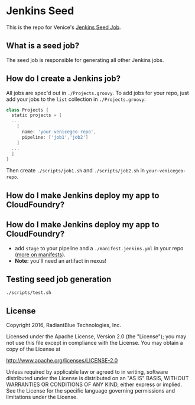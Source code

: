 # Jenkins Seed

This is the repo for Venice's [Jenkins Seed Job](https://jenkins.devops.geointservices.io/job/piazza/job/seed/).

## What is a seed job?

The seed job is responsible for generating all other Jenkins jobs.

## How do I create a Jenkins job?

All jobs are spec'd out in `./Projects.groovy`. To add jobs for your repo, just add your jobs to the `list` collection in `./Projects.groovy`:

```groovy
class Projects {
  static projects = [
  ...
    [
      name: 'your-venicegeo-repo',
      pipeline: ['job1','job2']
    ]
  ...
  ]
}
```

Then create `./scripts/job1.sh` and `./scripts/job2.sh` in `your-venicegeo-repo`.

## How do I make Jenkins deploy my app to CloudFoundry?

## How do I make Jenkins deploy my app to CloudFoundry?

- add `stage` to your pipeline and a `./manifest.jenkins.yml` in your repo ([more on manifests](https://docs.cloudfoundry.org/devguide/deploy-apps/manifest.html)).
- **Note:** you'll need an artifact in nexus!

## Testing seed job generation
```
./scripts/test.sh
```

## License

Copyright 2016, RadiantBlue Technologies, Inc.

Licensed under the Apache License, Version 2.0 (the "License");
you may not use this file except in compliance with the License.
You may obtain a copy of the License at

  http://www.apache.org/licenses/LICENSE-2.0

Unless required by applicable law or agreed to in writing, software
distributed under the License is distributed on an "AS IS" BASIS,
WITHOUT WARRANTIES OR CONDITIONS OF ANY KIND, either express or implied.
See the License for the specific language governing permissions and
limitations under the License.
